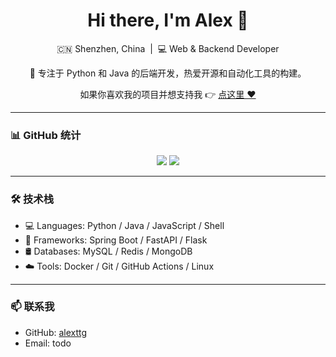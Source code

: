 <h1 align="center">Hi there, I'm Alex 👋</h1>

<p align="center">
  🇨🇳 Shenzhen, China &nbsp;|&nbsp; 💻 Web & Backend Developer
</p>

<p align="center">
  🔧 专注于 Python 和 Java 的后端开发，热爱开源和自动化工具的构建。
</p>

<p align="center">
  如果你喜欢我的项目并想支持我 👉 <a href="#">点这里 ❤️</a>
</p>

---

### 📊 GitHub 统计

<p align="center">
  <img src="https://github-readme-stats.vercel.app/api?username=alexttg&show_icons=true&theme=default" />
  <img src="https://github-readme-stats.vercel.app/api/top-langs/?username=alexttg&layout=compact&langs_count=6&hide=html" />
</p>

---

### 🛠 技术栈

- 💻 Languages: Python / Java / JavaScript / Shell
- 🔧 Frameworks: Spring Boot / FastAPI / Flask
- 🛢 Databases: MySQL / Redis / MongoDB
- ☁️ Tools: Docker / Git / GitHub Actions / Linux

---

### 📫 联系我

- GitHub: [alexttg](https://github.com/alexttg)
- Email: todo


